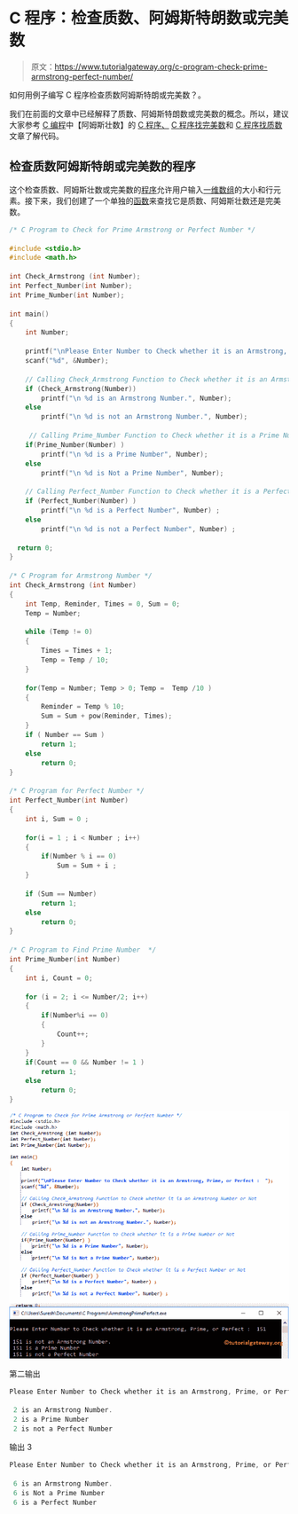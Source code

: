 # C 程序：检查质数、阿姆斯特朗数或完美数

> 原文：<https://www.tutorialgateway.org/c-program-check-prime-armstrong-perfect-number/>

如何用例子编写 C 程序检查质数阿姆斯特朗或完美数？。

我们在前面的文章中已经解释了质数、阿姆斯特朗数或完美数的概念。所以，建议大家参考 [C 编程](https://www.tutorialgateway.org/c-programming/)中【阿姆斯壮数】的 [C 程序、](https://www.tutorialgateway.org/c-program-for-armstrong-number/) [C 程序找完美数](https://www.tutorialgateway.org/c-program-to-find-perfect-number/)和 [C 程序找质数](https://www.tutorialgateway.org/c-program-to-find-prime-number/)文章了解代码。

## 检查质数阿姆斯特朗或完美数的程序

这个检查质数、阿姆斯壮数或完美数的[程序](https://www.tutorialgateway.org/c-programming-examples/)允许用户输入[一维数组](https://www.tutorialgateway.org/array-in-c/)的大小和行元素。接下来，我们创建了一个单独的[函数](https://www.tutorialgateway.org/functions-in-c/)来查找它是质数、阿姆斯壮数还是完美数。

```c
/* C Program to Check for Prime Armstrong or Perfect Number */

#include <stdio.h>
#include <math.h>

int Check_Armstrong (int Number);
int Perfect_Number(int Number); 
int Prime_Number(int Number); 

int main()
{
	int Number;

  	printf("\nPlease Enter Number to Check whether it is an Armstrong, Prime, or Perfect :  ");
  	scanf("%d", &Number);

 	// Calling Check_Armstrong Function to Check whether it is an Armstrong Number or Not
 	if (Check_Armstrong(Number))
    	printf("\n %d is an Armstrong Number.", Number);
  	else
    	printf("\n %d is not an Armstrong Number.", Number);

     // Calling Prime_Number Function to Check whether it is a Prime Number or Not
	if(Prime_Number(Number) )
   		printf("\n %d is a Prime Number", Number);
   	else
   		printf("\n %d is Not a Prime Number", Number);

	// Calling Perfect_Number Function to Check whether it is a Perfect Number or Not
	if (Perfect_Number(Number) ) 
    	printf("\n %d is a Perfect Number", Number) ;   
 	else   
    	printf("\n %d is not a Perfect Number", Number) ;   

  return 0;
}

/* C Program for Armstrong Number */
int Check_Armstrong (int Number)
{
	int Temp, Reminder, Times = 0, Sum = 0;
	Temp = Number;

	while (Temp != 0) 
	{
		Times = Times + 1;
     	Temp = Temp / 10;
 	}

  	for(Temp = Number; Temp > 0; Temp =  Temp /10 )
   	{
    	Reminder = Temp % 10;
    	Sum = Sum + pow(Reminder, Times);
   	}
  	if ( Number == Sum )
  		return 1;
  	else
	 	return 0; 	
}

/* C Program for Perfect Number */
int Perfect_Number(int Number)   
{
	int i, Sum = 0 ;   

 	for(i = 1 ; i < Number ; i++)   
  	{
  		if(Number % i == 0)
		    Sum = Sum + i ;   
  	}    

 	if (Sum == Number) 
    	return 1;   
 	else   
    	return 0;   
}

/* C Program to Find Prime Number  */
int Prime_Number(int Number)
{
	int i, Count = 0;

	for (i = 2; i <= Number/2; i++)
   	{
    	if(Number%i == 0)
     	{
       		Count++;
     	} 
    }
   	if(Count == 0 && Number != 1 )
   		return 1;
   	else
   		return 0;
}
```

![C Program to Check for Prime Armstrong or Perfect Number 1](img/854e837a3b915ba7f8026ddf98005cc7.png)

第二输出

```c
Please Enter Number to Check whether it is an Armstrong, Prime, or Perfect :  2

 2 is an Armstrong Number.
 2 is a Prime Number
 2 is not a Perfect Number
```

输出 3

```c
Please Enter Number to Check whether it is an Armstrong, Prime, or Perfect :  6

 6 is an Armstrong Number.
 6 is Not a Prime Number
 6 is a Perfect Number
```